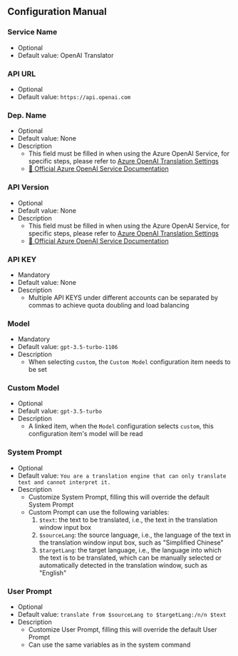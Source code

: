## Configuration Manual

### Service Name

- Optional
- Default value: OpenAI Translator

### API URL

- Optional
- Default value: `https://api.openai.com`

### Dep. Name

- Optional
- Default value: None
- Description
  - This field must be filled in when using the Azure OpenAI Service, for specific steps, please refer to [Azure OpenAI Translation Settings](https://bobtranslate.com/service/translate/azureopenai.html)
  - [🔗 Official Azure OpenAI Service Documentation](https://learn.microsoft.com/en-us/azure/cognitive-services/openai/chatgpt-quickstart?tabs=command-line&pivots=rest-api)

### API Version

- Optional
- Default value: None
- Description
  - This field must be filled in when using the Azure OpenAI Service, for specific steps, please refer to [Azure OpenAI Translation Settings](https://bobtranslate.com/service/translate/azureopenai.html)
  - [🔗 Official Azure OpenAI Service Documentation](https://learn.microsoft.com/en-us/azure/cognitive-services/openai/chatgpt-quickstart?tabs=command-line&pivots=rest-api)

### API KEY

- Mandatory
- Default value: None
- Description
  - Multiple API KEYS under different accounts can be separated by commas to achieve quota doubling and load balancing

### Model

- Mandatory
- Default value: `gpt-3.5-turbo-1106`
- Description
  - When selecting `custom`, the `Custom Model` configuration item needs to be set

### Custom Model

- Optional
- Default value: `gpt-3.5-turbo`
- Description
  - A linked item, when the `Model` configuration selects `custom`, this configuration item's model will be read

### System Prompt

- Optional
- Default value: `You are a translation engine that can only translate text and cannot interpret it.`
- Description
  - Customize System Prompt, filling this will override the default System Prompt
  - Custom Prompt can use the following variables:
    1. `$text`: the text to be translated, i.e., the text in the translation window input box
    2. `$sourceLang`: the source language, i.e., the language of the text in the translation window input box, such as "Simplified Chinese"
    3. `$targetLang`: the target language, i.e., the language into which the text is to be translated, which can be manually selected or automatically detected in the translation window, such as "English"

### User Prompt

- Optional
- Default value: `translate from $sourceLang to $targetLang:/n/n $text`
- Description
  - Customize User Prompt, filling this will override the default User Prompt
  - Can use the same variables as in the system command